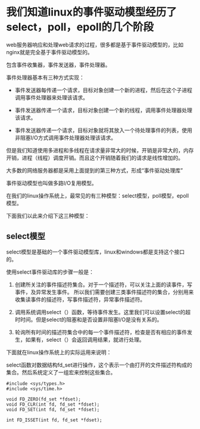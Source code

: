 我们知道linux的事件驱动模型经历了select，poll，epoll的几个阶段
======================================================

web服务器响应和处理web请求的过程，很多都是基于事件驱动模型的，比如nginx就是完全基于事件驱动模型的。

包含事件收集器，事件发送器，事件处理器。

事件处理器基本有三种方式实现：

+ 事件发送器每传递一个请求，目标对象创建一个新的进程，然后在这个子进程调用事件处理器来处理该请求。

+ 事件发送器传递一个请求，目标对象创建一个新的线程，调用事件处理器处理该请求。

+ 事件发送器传递一个请求，目标对象就将其放入一个待处理事件的列表，使用非阻塞I/O方式调用事件处理器处理该请求。

但是我们知道使用多进程和多线程在请求量非常大的时候，开销是非常大的，内存开销，进程（线程）调度开销。而且这个开销随着我们的请求是线性增加的。

大多数的网络服务器都是采用上面提到的第三种方式，形成“事件驱动处理库”

事件驱动模型也叫做多路I/O复用模型。

在我们的linux操作系统上，最常见的有三种模型：select模型，poll模型，epoll模型。

下面我们以此来介绍下这三种模型：

select模型
---------------------

select模型是基础的一个事件驱动模型库，linux和windows都是支持这个接口的。

使用select事件驱动库的步骤一般是：

1. 创建所关注的事件描述符集合。对于一个描述符，可以关注上面的读事件，写事件，及异常发生事件。
所以我们需要创建三类事件描述符的集合，分别用来收集读事件的描述符，写事件描述符，异常事件描述符。

2. 调用系统调用select（）函数，等待事件发生。这里我们可以设置select的超时时间。但是select的阻塞和是否设置非阻塞I/O是没有关系的。

3. 轮询所有时间的描述符集合中的每一个事件描述符，检查是否有相应的事件发生，如果有，select（）会返回调用结果，就进行处理。

下面就在linux操作系统上的实际运用来说明：

select函数对数据结构fd_set进行操作，这个表示一个由打开的文件描述符构成的集合。然后系统定义了一组宏来控制这些集合。

```
#include <sys/types.h>
#include <sys/time.h>

void FD_ZERO(fd_set *fdset);
void FD_CLR(int fd, fd_set *fdset);
void FD_SET(int fd, fd_set *fdset);

int FD_ISSET(int fd, fd_set *fdset);
```

